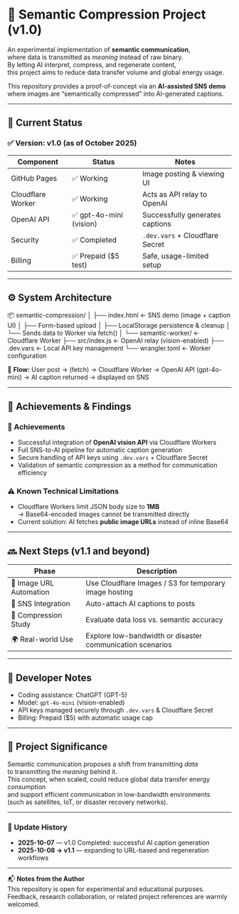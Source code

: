# 🧭 Semantic Compression Project (v1.0)

An experimental implementation of **semantic communication**,  
where data is transmitted as *meaning* instead of raw binary.  
By letting AI interpret, compress, and regenerate content,  
this project aims to reduce data transfer volume and global energy usage.  

This repository provides a proof-of-concept via an **AI-assisted SNS demo**  
where images are “semantically compressed” into AI-generated captions.

---

## 🚀 Current Status

### ✅ Version: v1.0 (as of October 2025)

| Component | Status | Notes |
|------------|---------|-------|
| GitHub Pages | ✅ Working | Image posting & viewing UI |
| Cloudflare Worker | ✅ Working | Acts as API relay to OpenAI |
| OpenAI API | ✅ gpt-4o-mini (vision) | Successfully generates captions |
| Security | ✅ Completed | `.dev.vars` + Cloudflare Secret |
| Billing | ✅ Prepaid ($5 test) | Safe, usage-limited setup |

---

## ⚙️ System Architecture

📦 semantic-compression/
│
├── index.html ← SNS demo (image + caption UI)
│ ├── Form-based upload
│ ├── LocalStorage persistence & cleanup
│ └── Sends data to Worker via fetch()
│
└── semantic-worker/ ← Cloudflare Worker
├── src/index.js ← OpenAI relay (vision-enabled)
├── .dev.vars ← Local API key management
└── wrangler.toml ← Worker configuration

📡 **Flow:**
User post → (fetch) → Cloudflare Worker
→ OpenAI API (gpt-4o-mini)
→ AI caption returned → displayed on SNS

---

## 🧠 Achievements & Findings

### 🎯 Achievements
- Successful integration of **OpenAI vision API** via Cloudflare Workers  
- Full SNS-to-AI pipeline for automatic caption generation  
- Secure handling of API keys using `.dev.vars` + Cloudflare Secret  
- Validation of semantic compression as a method for communication efficiency  

### ⚠️ Known Technical Limitations
- Cloudflare Workers limit JSON body size to **1MB**  
  → Base64-encoded images cannot be transmitted directly  
- Current solution: AI fetches **public image URLs** instead of inline Base64  

---

## 🔜 Next Steps (v1.1 and beyond)

| Phase | Description |
|--------|-------------|
| 🔄 Image URL Automation | Use Cloudflare Images / S3 for temporary image hosting |
| 🧩 SNS Integration | Auto-attach AI captions to posts |
| 🧠 Compression Study | Evaluate data loss vs. semantic accuracy |
| 🌍 Real-world Use | Explore low-bandwidth or disaster communication scenarios |

---

## 🪪 Developer Notes
- Coding assistance: ChatGPT (GPT-5)  
- Model: `gpt-4o-mini` (vision-enabled)  
- API keys managed securely through `.dev.vars` & Cloudflare Secret  
- Billing: Prepaid ($5) with automatic usage cap  

---

## 🧩 Project Significance

Semantic communication proposes a shift from transmitting *data*  
to transmitting the *meaning* behind it.  
This concept, when scaled, could reduce global data transfer energy consumption  
and support efficient communication in low-bandwidth environments  
(such as satellites, IoT, or disaster recovery networks).

---

### 📅 Update History
- **2025-10-07** — v1.0 Completed: successful AI caption generation  
- **2025-10-08 → v1.1** — expanding to URL-based and regeneration workflows  

---

📬 **Notes from the Author**  
This repository is open for experimental and educational purposes.  
Feedback, research collaboration, or related project references are warmly welcomed.
